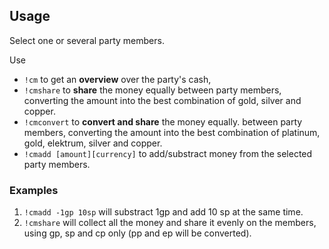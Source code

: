 ## Usage

Select one or several party members. 

Use 

- `!cm` to get an
**overview** over the party's cash, 
- `!cmshare` to **share** the money equally
between party members, converting the amount into the best combination of gold, silver and copper.
- `!cmconvert` to **convert and share** the money equally.
between party members, converting the amount into the best combination of platinum, gold, elektrum, silver and copper.
- `!cmadd [amount][currency]` to add/substract money from the selected party members.

### Examples

1. `!cmadd -1gp 10sp` will substract 1gp and add 10 sp at the same time.
2. `!cmshare` will collect all the money and share it evenly on the members, using gp, sp and cp only (pp and ep will be converted).